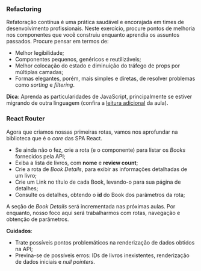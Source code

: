 ### Refactoring

Refatoração contínua é uma prática saudável e encorajada em times de desenvolvimento profissionais. Neste exercício, procure pontos de melhoria nos componentes que você construiu enquanto aprendia os assuntos passados. Procure pensar em termos de:
- Melhor legibilidade;
- Componentes pequenos, genéricos e reutilizáveis;
- Melhor colocação do estado e diminuição do tráfego de props por múltiplas camadas;
- Formas elegantes, porém, mais simples e diretas, de resolver problemas como *sorting* e *filtering*.

**Dica**: Aprenda as particularidades de JavaScript, principalmente se estiver migrando de outra linguagem (confira a [leitura adicional](leitura_adicional.md) da aula).

### React Router

Agora que criamos nossas primeiras rotas, vamos nos aprofundar na biblioteca que é o *core* das SPA React.

- Se ainda não o fez, crie a rota (e o componente) para listar os *Books* fornecidos pela API;
- Exiba a lista de livros, com **nome** e **review count**;
- Crie a rota de *Book Details*, para exibir as informações detalhadas de um livro;
- Crie um Link no título de cada Book, levando-o para sua página de detalhes;
- Consulte os detalhes, obtendo o **id** do Book dos parâmetros da rota;
  
A seção de *Book Details* será incrementada nas próximas aulas. Por enquanto, nosso foco aqui será trabalharmos com rotas, navegação e obtenção de parâmetros.

**Cuidados**:
- Trate possíveis pontos problemáticos na renderização de dados obtidos na API;
- Previna-se de possíveis erros: IDs de livros inexistentes, renderização de dados iniciais e *null pointers*.


